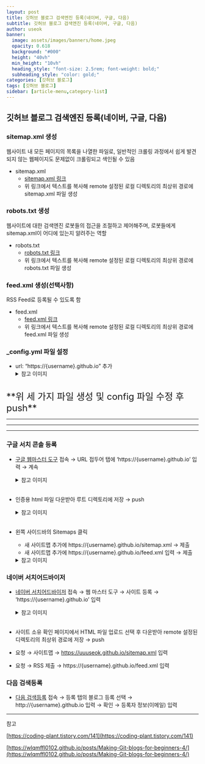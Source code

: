 ```yaml
---
layout: post
title: 깃허브 블로그 검색엔진 등록(네이버, 구글, 다음)
subtitle: 깃허브 블로그 검색엔진 등록(네이버, 구글, 다음)
author: useok
banner:
  image: assets/images/banners/home.jpeg
  opacity: 0.618
  background: "#000"
  height: "40vh"
  min_height: "10vh"
  heading_style: "font-size: 2.5rem; font-weight: bold;"
  subheading_style: "color: gold;"
categories: [깃허브 블로그]
tags: [깃허브 블로그]
sidebar: [article-menu,category-list] 
---
```

## 깃허브 블로그 검색엔진 등록(네이버, 구글, 다음)

### sitemap.xml 생성

웹사이트 내 모든 페이지의 목록을 나열한 파일로, 일반적인 크롤링 과정에서 쉽게 발견되지 않는 웹페이지도 문제없이 크롤링되고 색인될 수 있음

- sitemap.xml
    - [sitemap.xml 링크](https://github.com/uuuseok/uuuseok.github.io/blob/main/sitemap.xml)
    - 위 링크에서 텍스트를 복사해 remote 설정된 로컬 디렉토리의 최상위 경로에 sitemap.xml 파일 생성


        
    

### robots.txt 생성

웹사이트에 대한 검색엔진 로봇들의 접근을 조절하고 제어해주며, 로봇들에게 sitemap.xml이 어디에 있는지 알려주는 역할

- robots.txt
    - [robots.txt 링크](https://github.com/uuuseok/uuuseok.github.io/blob/main/robots.txt)
    - 위 링크에서 텍스트를 복사해 remote 설정된 로컬 디렉토리의 최상위 경로에 robots.txt 파일 생성
        

        

### feed.xml 생성(선택사항)

RSS Feed로 등록될 수 있도록 함

- feed.xml
    - [feed.xml 링크](https://github.com/uuuseok/uuuseok.github.io/blob/main/feed.xml)
    - 위 링크에서 텍스트를 복사해 remote 설정된 로컬 디렉토리의 최상위 경로에 feed.xml 파일 생성

        

### _config.yml 파일 설정

- url: “https://{username}.github.io” 추가
  <details>
  <summary>참고 이미지 </summary>
  <div markdown="1">
  ![image](https://user-images.githubusercontent.com/118060948/212578421-3485a006-6bb6-4eb2-ba66-16dcbee91099.png)
  </div>
  </details><br>


<span style="font-size:1.5rem;">
**위 세 가지 파일 생성 및 config 파일 수정 후 push**
</span>


---
---
---

### 구글 서치 콘솔 등록

- [구글 웹마스터 도구](https://search.google.com/search-console) 접속 → URL 접두어 탭에 ‘https://{username}.github.io’ 입력 → 계속
  <details>
  <summary>참고 이미지</summary>
  <div markdown="1">
  ![Untitled](/assets/images/postImages/2023-01-16-깃허브 블로그 검색엔진 등록(네이버, 구글, 다음)/Untitled.png)
  </div>
  </details><br>

- 인증용 html 파일 다운받아 루트 디렉토리에 저장 → push
  <details>
  <summary>참고 이미지</summary>
  <div markdown="1">
  ![Untitled](/assets/images/postImages/2023-01-16-깃허브 블로그 검색엔진 등록(네이버, 구글, 다음)/Untitled 1.png)
  </div>
  </details><br>



- 왼쪽 사이드바의 Sitemaps 클릭
  - 새 사이트맵 추가에 https://{username}.github.io/sitemap.xml → 제출
  - 새 사이트맵 추가에 https://{username}.github.io/feed.xml 입력 → 제출
  <details>
  <summary>참고 이미지</summary>
  <div markdown="1">
  ![Untitled](/assets/images/postImages/2023-01-16-깃허브 블로그 검색엔진 등록(네이버, 구글, 다음)/Untitled 2.png)
  </div>
  </details>  



        

### 네이버 서치어드바이저

- [네이버 서치어드바이저](https://searchadvisor.naver.com/) 접속 → 웹 마스터 도구 → 사이트 등록 → ‘https://{username}.github.io’ 입력
  <details>
  <summary>참고 이미지</summary>
  <div markdown="1">
  ![Untitled](/assets/images/postImages/2023-01-16-깃허브 블로그 검색엔진 등록(네이버, 구글, 다음)/Untitled 3.png)
  </div>
  </details><br>


        
- 사이트 소유 확인 페이지에서 HTML 파일 업로드 선택 후 다운받아 remote 설정된 디렉토리의 최상위 경로에 저장 → push


- 요청 → 사이트맵 → https://uuuseok.github.io/sitemap.xml 입력
- 요청 → RSS 제출 → https://{username}.github.io/feed.xml 입력

### 다음 검색등록

- [다음 검색등록](https://register.search.daum.net/index.daum) 접속 → 등록 탭의 블로그 등록 선택 → http://{username}.github.io 입력 → 확인 → 등록자 정보(이메일) 입력


---

참고

[https://coding-plant.tistory.com/141](https://coding-plant.tistory.com/141)

[https://wlqmffl0102.github.io/posts/Making-Git-blogs-for-beginners-4/](https://wlqmffl0102.github.io/posts/Making-Git-blogs-for-beginners-4/)
